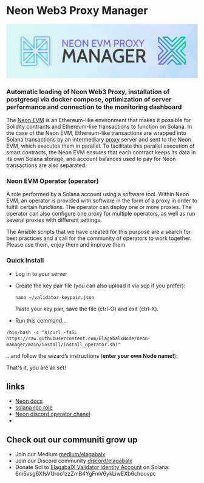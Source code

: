# Neon Web3 Proxy Manager

<img src="docs/bnmanag.png" width=1000>

### Automatic loading of Neon Web3 Proxy, installation of postgresql via docker compose, optimization of server performance and connection to the monitoring dashboard
 
The [Neon EVM](https://neon-labs.org/) is an Ethereum-like environment that makes it possible for Solidity contracts and Ethereum-like transactions to function on Solana. In the case of the Neon EVM, Ethereum-like transactions are wrapped into Solana transactions by an intermediary [proxy](https://docs.neon-labs.org/docs/architecture/neon_evm_arch/#neon-web3-proxy-proxy) server and sent to the Neon EVM, which executes them in parallel. To facilitate this parallel execution of smart contracts, the Neon EVM ensures that each contract keeps its data in its own Solana storage, and account balances used to pay for Neon transactions are also separated.

### Neon EVM Operator (operator)
A role performed by a Solana account using a software tool. Within Neon EVM, an operator is provided with software in the form of a proxy in order to fulfill certain functions. The operator can deploy one or more proxies. The operator can also configure one proxy for multiple operators, as well as run several proxies with different settings.




The Ansible scripts that we have created for this purpose are a search for best practices and a call for the community of operators to work together.
Please use them, enjoy them and improve them.

### Quick Install

* Log in to your server
* Create the key pair file (you can also upload it via scp if you prefer):
  ````shell
  nano ~/validator-keypair.json
  ````   
  Paste your key pair, save the file (ctrl-O) and exit (ctrl-X).

* Run this command…

````shell
/bin/bash -c "$(curl -fsSL https://raw.githubusercontent.com/ElagabalxNode/neon-manager/main/install/install_operator.sh)"
````

…and follow the wizard’s instructions (__enter your own Node name!__):

That's it, you are all set!

## links

* [Neon docs](https://docs.neon-labs.org/docs)
* [solana rpc role](https://github.com/rpcpool/solana-rpc-ansible)
* [Neon discord operator chanel](https://discord.gg/vP47VSZsRZ)
* [](https://medium.com/elagabalx/neon-evm-dbe7a7fd0ffa)

## Check out our communiti grow up

- Join our Medium [medium/elagabalx](https://medium.com/elagabalx)
- Join our Discord community [discord/elagabalx](https://discord.gg/5ybg4wV3zU)
- Donate Sol to [ElagabalX Validator Identity Account](https://solanabeach.io/validator/8gJCfKzr55gM6DtAaFqoWjBGAmsJ71mpHem6qJAASBU4) on Solana: 6m5vsg6XfsVUroo1zzZmB4YgFmV6ykLiwEXb6choovpc
